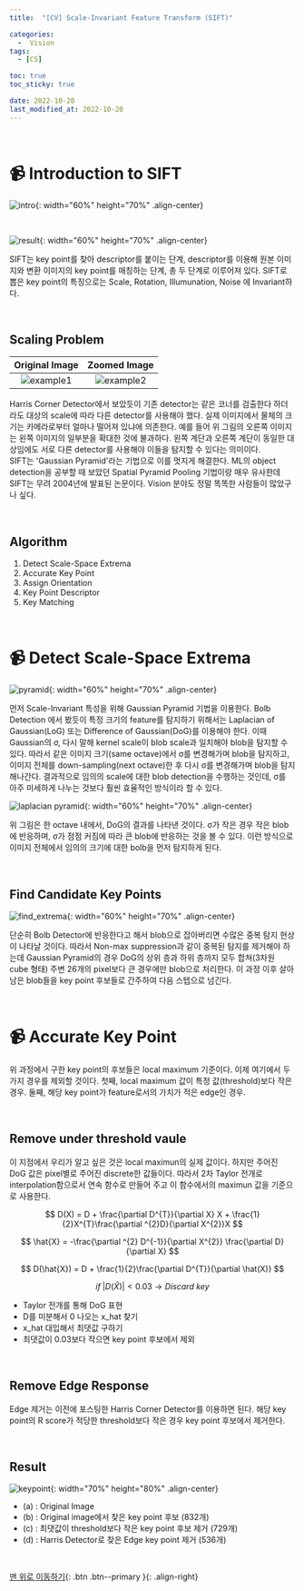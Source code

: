```yaml
---
title:  "[CV] Scale-Invariant Feature Transform (SIFT)" 

categories:
  -  Vision
tags:
  - [CS]

toc: true
toc_sticky: true

date: 2022-10-20
last_modified_at: 2022-10-20
---
```


<br>

# 📹 Introduction to SIFT

![intro](https://user-images.githubusercontent.com/96368476/196869485-f829988f-e00f-4d64-9867-151ea3e71443.png){: width="60%" height="70%" .align-center}

<br>

![result](https://user-images.githubusercontent.com/96368476/196872462-ccbd8c6d-c272-44ac-996d-4fe595cf16fc.png){: width="60%" height="70%" .align-center}

SIFT는 key point를 찾아 descriptor를 붙이는 단계, descriptor를 이용해 원본 이미지와 변환 이미지의 key point를 매칭하는 단계, 총 두 단계로 이루어져 있다. SIFT로 뽑은 key point의 특징으로는 Scale, Rotation, Illumunation, Noise 에 Invariant하다.

<br>

## Scaling Problem

| Original Image | Zoomed Image |
|:-:|:-:|
|![example1](https://user-images.githubusercontent.com/96368476/196873407-760393ae-9b6a-4a0d-819a-b329a9ace459.png)|![example2](https://user-images.githubusercontent.com/96368476/196873399-23f9a2ac-500d-4d52-ac18-4a676bc7ae0f.png)|

Harris Corner Detector에서 보았듯이 기존 detector는 같은 코너를 검출한다 하더라도 대상의 scale에 따라 다른 detector를 사용해야 했다. 실제 이미지에서 물체의 크기는 카메라로부터 얼마나 떨어져 있냐에 의존한다. 예를 들어 위 그림의 오른쪽 이미지는 왼쪽 이미지의 일부분을 확대한 것에 불과하다. 왼쪽 계단과 오른쪽 계단이 동일한 대상임에도 서로 다른 detector를 사용해야 이들을 탐지할 수 있다는 의미이다. <br>SIFT는 'Gaussian Pyramid'라는 기법으로 이를 멋지게 해결한다. ML의 object detection을 공부할 때 보았던 Spatial Pyramid Pooling 기법이랑 매우 유사한데 SIFT는 무려 2004년에 발표된 논문이다. Vision 분야도 정말 똑똑한 사람들이 많았구나 싶다.


<br>

## Algorithm

1. Detect Scale-Space Extrema
2. Accurate Key Point
3. Assign Orientation
4. Key Point Descriptor
5. Key Matching


<br>


# 📹 Detect Scale-Space Extrema

![pyramid](https://user-images.githubusercontent.com/96368476/196880606-f2b73d29-d348-4845-9946-9db697536915.png){: width="60%" height="70%" .align-center}

먼저 Scale-Invariant 특성을 위해 Gaussian Pyramid 기법을 이용한다. Bolb Detection 에서 봤듯이 특정 크기의 feature를 탐지하기 위해서는 Laplacian of Gaussian(LoG) 또는 Difference of Gaussian(DoG)를 이용해야 한다. 이때 Gaussian의 σ, 다시 말해 kernel scale이 blob scale과 일치해야 blob을 탐지할 수 있다. 따라서 같은 이미지 크기(same octave)에서 σ를 변경해가며 blob을 탐지하고, 이미지 전체를 down-sampling(next octave)한 후 다시 σ를 변경해가며 blob을 탐지해나간다. 결과적으로 임의의 scale에 대한 blob detection을 수행하는 것인데, σ를 아주 미세하게 나누는 것보다 훨씬 효율적인 방식이라 할 수 있다. <br>

![laplacian pyramid](https://user-images.githubusercontent.com/96368476/196890002-8588a98d-0040-4ade-af88-096ca962ff8b.png){: width="60%" height="70%" .align-center}

위 그림은 한 octave 내에서, DoG의 결과를 나타낸 것이다. σ가 작은 경우 작은 blob에 반응하며, σ가 점점 커짐에 따라 큰 blob에 반응하는 것을 볼 수 있다. 이런 방식으로 이미지 전체에서 임의의 크기에 대한 bolb을 먼저 탐지하게 된다.

<br>

## Find Candidate Key Points

![find_extrema](https://user-images.githubusercontent.com/96368476/196891295-8e1eccaa-1d4c-42e2-997f-9533c3bb9a3b.png){: width="60%" height="70%" .align-center}

단순히 Bolb Detector에 반응한다고 해서 blob으로 잡아버리면 수많은 중복 탐지 현상이 나타날 것이다. 따라서 Non-max suppression과 같이 중복된 탐지를 제거해야 하는데 Gaussian Pyramid의 경우 DoG의 상위 층과 하위 층까지 모두 합쳐(3차원 cube 형태) 주변 26개의 pixel보다 큰 경우에만 blob으로 처리한다. 이 과정 이후 살아남은 blob들을 key point 후보들로 간주하여 다음 스텝으로 넘긴다.


<br>


# 📹 Accurate Key Point

위 과정에서 구한 key point의 후보들은 local maximum 기준이다. 이제 여기에서 두 가지 경우를 제외할 것이다. 첫째, local maximum 값이 특정 값(threshold)보다 작은 경우. 둘째, 해당 key point가 feature로서의 가치가 적은 edge인 경우.

<br>

## Remove under threshold vaule

이 지점에서 우리가 알고 싶은 것은 local maximun의 실제 값이다. 하지만 주어진 DoG 값은 pixel별로 주어진 discrete한 값들이다. 따라서 2차 Taylor 전개로 interpolation함으로서 연속 함수로 만들어 주고 이 함수에서의 maximun 값을 기준으로 사용한다.

$$ D(X) = D + \frac{\partial D^{T}}{\partial X} X + \frac{1}{2}X^{T}\frac{\partial ^{2}D}{\partial X^{2}}X $$

$$ \hat{X} = -\frac{\partial ^{2} D^{-1}}{\partial X^{2}} \frac{\partial D}{\partial X} $$

$$ D(\hat{X}) = D + \frac{1}{2}\frac{\partial D^{T}}{\partial \hat(X)} $$

$$ if \; \left| D(\hat{X}) \right| < 0.03 \to \textit{Discard key} $$

- Taylor 전개를 통해 DoG 표현
- D를 미분해서 0 나오는 x_hat 찾기
- x_hat 대입해서 최댓값 구하기
- 최댓값이 0.03보다 작으면 key point 후보에서 제외

<br>

## Remove Edge Response

Edge 제거는 이전에 포스팅한 Harris Corner Detector를 이용하면 된다. 해당 key point의 R score가 적당한 threshold보다 작은 경우 key point 후보에서 제거한다.

<br>

## Result

![keypoint](https://user-images.githubusercontent.com/96368476/196965654-d138f2f3-edc7-49ed-b3ad-90ec2db94888.png){: width="70%" height="80%" .align-center}

- (a) : Original Image
- (b) : Original image에서 찾은 key point 후보 (832개)
- (c) : 최댓값이 threshold보다 작은 key point 후보 제거 (729개)
- (d) : Harris Detector로 찾은 Edge key point 제거 (536개)



<br>




[맨 위로 이동하기](#){: .btn .btn--primary }{: .align-right}